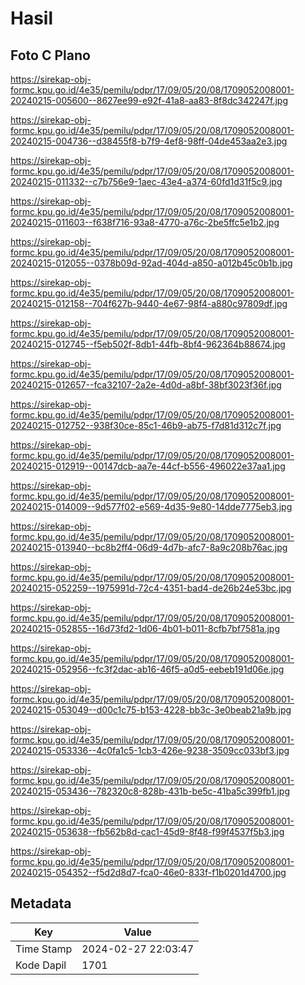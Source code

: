 # Hasil

## Foto C Plano

https://sirekap-obj-formc.kpu.go.id/4e35/pemilu/pdpr/17/09/05/20/08/1709052008001-20240215-005600--8627ee99-e92f-41a8-aa83-8f8dc342247f.jpg

https://sirekap-obj-formc.kpu.go.id/4e35/pemilu/pdpr/17/09/05/20/08/1709052008001-20240215-004736--d38455f8-b7f9-4ef8-98ff-04de453aa2e3.jpg

https://sirekap-obj-formc.kpu.go.id/4e35/pemilu/pdpr/17/09/05/20/08/1709052008001-20240215-011332--c7b756e9-1aec-43e4-a374-60fd1d31f5c9.jpg

https://sirekap-obj-formc.kpu.go.id/4e35/pemilu/pdpr/17/09/05/20/08/1709052008001-20240215-011603--f638f716-93a8-4770-a76c-2be5ffc5e1b2.jpg

https://sirekap-obj-formc.kpu.go.id/4e35/pemilu/pdpr/17/09/05/20/08/1709052008001-20240215-012055--0378b09d-92ad-404d-a850-a012b45c0b1b.jpg

https://sirekap-obj-formc.kpu.go.id/4e35/pemilu/pdpr/17/09/05/20/08/1709052008001-20240215-012158--704f627b-9440-4e67-98f4-a880c97809df.jpg

https://sirekap-obj-formc.kpu.go.id/4e35/pemilu/pdpr/17/09/05/20/08/1709052008001-20240215-012745--f5eb502f-8db1-44fb-8bf4-962364b88674.jpg

https://sirekap-obj-formc.kpu.go.id/4e35/pemilu/pdpr/17/09/05/20/08/1709052008001-20240215-012657--fca32107-2a2e-4d0d-a8bf-38bf3023f36f.jpg

https://sirekap-obj-formc.kpu.go.id/4e35/pemilu/pdpr/17/09/05/20/08/1709052008001-20240215-012752--938f30ce-85c1-46b9-ab75-f7d81d312c7f.jpg

https://sirekap-obj-formc.kpu.go.id/4e35/pemilu/pdpr/17/09/05/20/08/1709052008001-20240215-012919--00147dcb-aa7e-44cf-b556-496022e37aa1.jpg

https://sirekap-obj-formc.kpu.go.id/4e35/pemilu/pdpr/17/09/05/20/08/1709052008001-20240215-014009--9d577f02-e569-4d35-9e80-14dde7775eb3.jpg

https://sirekap-obj-formc.kpu.go.id/4e35/pemilu/pdpr/17/09/05/20/08/1709052008001-20240215-013940--bc8b2ff4-06d9-4d7b-afc7-8a9c208b76ac.jpg

https://sirekap-obj-formc.kpu.go.id/4e35/pemilu/pdpr/17/09/05/20/08/1709052008001-20240215-052259--1975991d-72c4-4351-bad4-de26b24e53bc.jpg

https://sirekap-obj-formc.kpu.go.id/4e35/pemilu/pdpr/17/09/05/20/08/1709052008001-20240215-052855--16d73fd2-1d06-4b01-b011-8cfb7bf7581a.jpg

https://sirekap-obj-formc.kpu.go.id/4e35/pemilu/pdpr/17/09/05/20/08/1709052008001-20240215-052956--fc3f2dac-ab16-46f5-a0d5-eebeb191d06e.jpg

https://sirekap-obj-formc.kpu.go.id/4e35/pemilu/pdpr/17/09/05/20/08/1709052008001-20240215-053049--d00c1c75-b153-4228-bb3c-3e0beab21a9b.jpg

https://sirekap-obj-formc.kpu.go.id/4e35/pemilu/pdpr/17/09/05/20/08/1709052008001-20240215-053336--4c0fa1c5-1cb3-426e-9238-3509cc033bf3.jpg

https://sirekap-obj-formc.kpu.go.id/4e35/pemilu/pdpr/17/09/05/20/08/1709052008001-20240215-053436--782320c8-828b-431b-be5c-41ba5c399fb1.jpg

https://sirekap-obj-formc.kpu.go.id/4e35/pemilu/pdpr/17/09/05/20/08/1709052008001-20240215-053638--fb562b8d-cac1-45d9-8f48-f99f4537f5b3.jpg

https://sirekap-obj-formc.kpu.go.id/4e35/pemilu/pdpr/17/09/05/20/08/1709052008001-20240215-054352--f5d2d8d7-fca0-46e0-833f-f1b0201d4700.jpg


## Metadata

| Key        | Value               |
| ---------- | ------------------- |
| Time Stamp | 2024-02-27 22:03:47 |
| Kode Dapil | 1701                |



